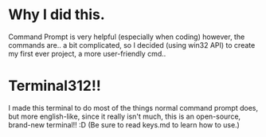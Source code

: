 # Why I did this.
Command Prompt is very helpful (especially when coding) however, the commands are.. a bit complicated, so I decided (using win32 API) to create my first ever project, a more user-friendly cmd..
# Terminal312!!
I made this terminal to do most of the things normal command prompt does, but more english-like, since it really isn't much, this is an open-source, brand-new terminal!! :D (Be sure to read keys.md to learn how to use.)
